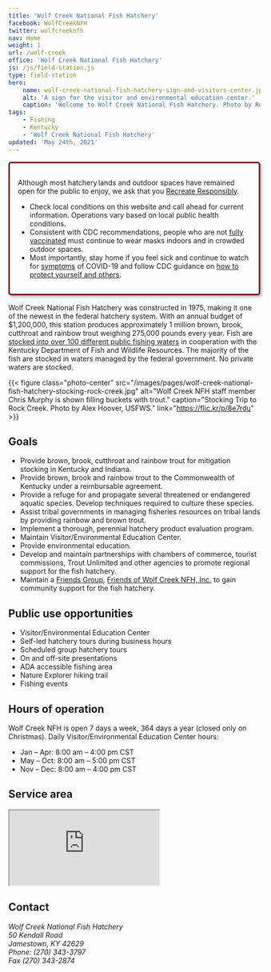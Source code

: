 ```yaml
---
title: 'Wolf Creek National Fish Hatchery'
facebook: WolfCreekNFH
twitter: wolfcreeknfh
nav: Home
weight: 1
url: /wolf-creek
office: 'Wolf Creek National Fish Hatchery'
js: /js/field-station.js
type: field-station
hero:
    name: wolf-creek-national-fish-hatchery-sign-and-visitors-center.jpg
    alt: 'A sign for the visitor and environmental education center.'
    caption: 'Welcome to Wolf Creek National Fish Hatchery. Photo by Robert H Pos, USFWS.'
tags:
    - Fishing
    - Kentucky
    - 'Wolf Creek National Fish Hatchery'
updated: 'May 24th, 2021'
---
```


<div style="border: 3px solid #721c24; border-radius: 5px; box-shadow: 3px 3px 5px rgba(0,0,0,0.3); padding: 1rem; margin: 1rem 0;">
    <p>Although most hatchery lands and outdoor spaces have remained open for the public to enjoy, we ask that you <a href="https://www.fws.gov/refuges/visit/recreate-responsibly.html">Recreate Responsibly</a>.</p>
    <ul>
        <li>Check local conditions on this website and call ahead for current information. Operations vary based on local public health conditions.</li>
        <li>Consistent with CDC recommendations, people who are not <a href="https://www.cdc.gov/coronavirus/2019-ncov/vaccines/fully-vaccinated.html#vaccinated">fully vaccinated</a> must continue to wear masks indoors and in crowded outdoor spaces.</li>
        <li>Most importantly, stay home if you feel sick and continue to watch for <a href="https://www.cdc.gov/coronavirus/2019-ncov/symptoms-testing/symptoms.html">symptoms</a> of COVID-19 and follow CDC guidance on <a href="https://www.cdc.gov/coronavirus/2019-ncov/prevent-getting-sick/prevention.html">how to protect yourself and others</a>.</li>
    </ul>
</div>

Wolf Creek National Fish Hatchery was constructed in 1975, making it one of the newest in the federal hatchery system. With an annual budget of $1,200,000, this station produces approximately 1 million brown, brook, cutthroat and rainbow trout weighing 275,000 pounds every year. Fish are [stocked into over 100 different public fishing waters](/pdf/map/wolf-creek-stocking-map.pdf) in cooperation with the Kentucky Department of Fish and Wildlife Resources. The majority of the fish are stocked in waters managed by the federal government. No private waters are stocked.

{{< figure class="photo-center" src="/images/pages/wolf-creek-national-fish-hatchery-stocking-rock-creek.jpg" alt="Wolf Creek NFH staff member Chris Murphy is shown filling buckets with trout." caption="Stocking Trip to Rock Creek. Photo by Alex Hoover, USFWS." link="https://flic.kr/p/8e7rdu" >}}

## Goals

- Provide brown, brook, cutthroat and rainbow trout for mitigation stocking in Kentucky and Indiana.
- Provide brown, brook and rainbow trout to the Commonwealth of Kentucky under a reimbursable agreement.
- Provide a refuge for and propagate several threatened or endangered aquatic species. Develop techniques required to culture these species.
- Assist tribal governments in managing fisheries resources on tribal lands by providing rainbow and brown trout.
- Implement a thorough, perennial hatchery product evaluation program.
- Maintain Visitor/Environmental Education Center.
- Provide environmental education.
- Develop and maintain partnerships with chambers of commerce, tourist commissions, Trout Unlimited and other agencies to promote regional support for the fish hatchery.
- Maintain a [Friends Group](/work-with-us/friends-groups/), [Friends of Wolf Creek NFH, Inc.](https://www.friendsofwolfcreeknfh.com/) to gain community support for the fish hatchery.

## Public use opportunities

- Visitor/Environmental Education Center
- Self-led hatchery tours during business hours
- Scheduled group hatchery tours
- On and off-site presentations
- ADA accessible fishing area
- Nature Explorer hiking trail
- Fishing events

## Hours of operation

Wolf Creek NFH is open 7 days a week, 364 days a year (closed only on Christmas). Daily Visitor/Environmental Education Center hours:

- Jan – Apr: 8:00 am – 4:00 pm CST
- May – Oct: 8:00 am – 5:00 pm CST
- Nov – Dec: 8:00 am – 4:00 pm CST

## Service area

<iframe src="https://usfws.github.io/southeast-mega-map/?office=Wolf+Creek+National+Fish+Hatchery" class="state-map" title="Find a local field station"></iframe>

## Contact

<address>
  Wolf Creek National Fish Hatchery <br>
  50 Kendall Road <br>
  Jamestown, KY 42629 <br>
  Phone: (270) 343-3797 <br>
  Fax (270) 343-2874
</address>
